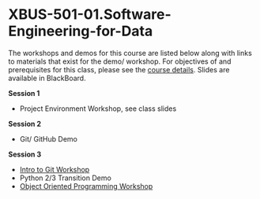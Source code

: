 # XBUS-501-01.Software-Engineering-for-Data

The workshops and demos for this course are listed below along with links to materials that exist for the demo/ workshop. For objectives of and prerequisites for this class, please see the [course details](https://github.com/georgetown-analytics/XBUS-501-01.Software-Engineering-for-Data/blob/master/xbus-501-01.software-engineering-for-data.md). Slides are available in BlackBoard.

**Session 1**

* Project Environment Workshop, see class slides

**Session 2**

* Git/ GitHub Demo

**Session 3**

* [Intro to Git Workshop](https://github.com/georgetown-analytics/XBUS-501-01.Software-Engineering-for-Data/tree/master/intro_to_git)
* Python 2/3 Transition Demo
* [Object Oriented Programming Workshop](https://github.com/georgetown-analytics/XBUS-501-01.Software-Engineering-for-Data/tree/master/OOP_workshop)



